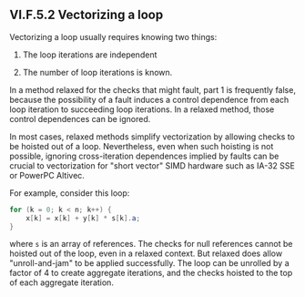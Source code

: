 ## VI.F.5.2 Vectorizing a loop

Vectorizing a loop usually requires knowing two things:

 1. The loop iterations are independent

 2. The number of loop iterations is known.

In a method relaxed for the checks that might fault, part 1 is frequently false, because the possibility of a fault induces a control dependence from each loop iteration to succeeding loop iterations. In a relaxed method, those control dependences can be ignored.

In most cases, relaxed methods simplify vectorization by allowing checks to be hoisted out of a loop.  Nevertheless, even when such hoisting is not possible, ignoring cross-iteration dependences implied by faults can be crucial to vectorization for "short vector" SIMD hardware such as IA-32 SSE or PowerPC Altivec.

For example, consider this loop:

 ```csharp
 for (k = 0; k < n; k++) {
     x[k] = x[k] + y[k] * s[k].a;
 }
 ```

where `s` is an array of references. The checks for null references cannot be hoisted out of the loop, even in a relaxed context. But relaxed does allow "unroll-and-jam" to be applied successfully. The loop can be unrolled by a factor of 4 to create aggregate iterations, and the checks hoisted to the top of each aggregate iteration.
